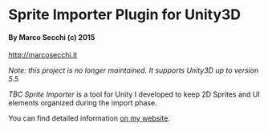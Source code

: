 # Sprite Importer Plugin for Unity3D
#### By Marco Secchi (c) 2015
http://marcosecchi.it

_Note: this project is no longer maintained. It supports Unity3D up to version 5.5_

_TBC Sprite Importer_ is a tool for Unity I developed to keep 2D Sprites and UI elements organized during the import phase.

You can find detailed information [on my website](http://www.marcosecchi.it/tools/tbc-sprite-importer/?lang=en).
